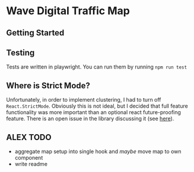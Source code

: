 # Wave Digital Traffic Map

## Getting Started


## Testing
Tests are written in playwright. You can run them by running `npm run test`

## Where is Strict Mode?
Unfortunately, in order to implement clustering, I had to turn off `React.StrictMode`. Obviously this is not ideal, but I decided that full feature functionality was more important than an optional react future-proofing feature.
There is an open issue in the library discussing it (see [here](https://github.com/JustFly1984/react-google-maps-api/issues/3254)).

## ALEX TODO
- aggregate map setup into single hook and _maybe_ move map to own component
- write readme